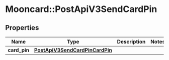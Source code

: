 # Mooncard::PostApiV3SendCardPin

## Properties
Name | Type | Description | Notes
------------ | ------------- | ------------- | -------------
**card_pin** | [**PostApiV3SendCardPinCardPin**](PostApiV3SendCardPinCardPin.md) |  | 


